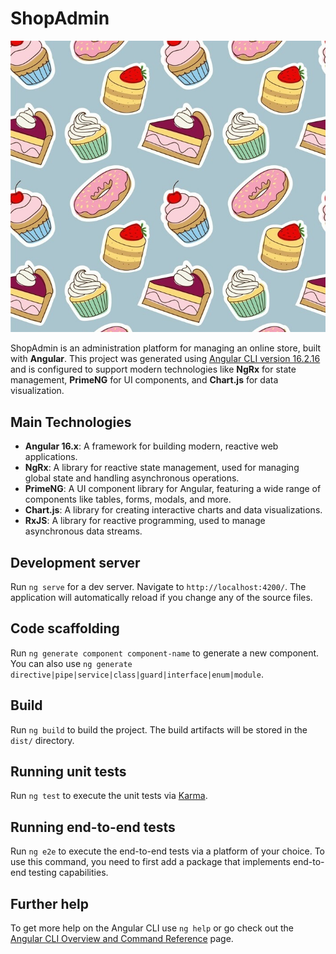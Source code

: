 # ShopAdmin

![ShopAdmin Logo](src/assets/sweet.jpg)

ShopAdmin is an administration platform for managing an online store, built with **Angular**. This project was generated using [Angular CLI version 16.2.16](https://github.com/angular/angular-cli) and is configured to support modern technologies like **NgRx** for state management, **PrimeNG** for UI components, and **Chart.js** for data visualization.

## Main Technologies

- **Angular 16.x**: A framework for building modern, reactive web applications.
- **NgRx**: A library for reactive state management, used for managing global state and handling asynchronous operations.
- **PrimeNG**: A UI component library for Angular, featuring a wide range of components like tables, forms, modals, and more.
- **Chart.js**: A library for creating interactive charts and data visualizations.
- **RxJS**: A library for reactive programming, used to manage asynchronous data streams.


## Development server

Run `ng serve` for a dev server. Navigate to `http://localhost:4200/`. The application will automatically reload if you change any of the source files.

## Code scaffolding

Run `ng generate component component-name` to generate a new component. You can also use `ng generate directive|pipe|service|class|guard|interface|enum|module`.

## Build

Run `ng build` to build the project. The build artifacts will be stored in the `dist/` directory.

## Running unit tests

Run `ng test` to execute the unit tests via [Karma](https://karma-runner.github.io).

## Running end-to-end tests

Run `ng e2e` to execute the end-to-end tests via a platform of your choice. To use this command, you need to first add a package that implements end-to-end testing capabilities.

## Further help

To get more help on the Angular CLI use `ng help` or go check out the [Angular CLI Overview and Command Reference](https://angular.io/cli) page.
